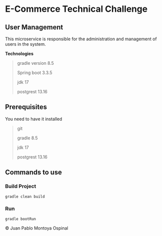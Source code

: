 # E-Commerce Technical Challenge

## User Management

This microservice is responsible for the administration and 
management of users in the system.

**Technologies**

> gradle version 8.5
>
> Spring boot 3.3.5
>
> jdk 17
> 
> postgrest 13.16


## Prerequisites
You need to have it installed

> git
> 
> gradle 8.5
> 
> jdk 17
> 
> postgrest 13.16

## Commands to use

### Build Project
```shell
gradle clean build
```

### Run
```shell
gradle bootRun
```


© Juan Pablo Montoya Ospinal
